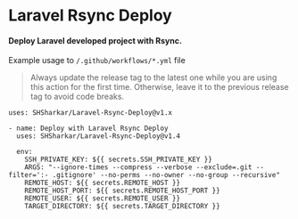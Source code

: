 # Laravel Rsync Deploy

#### Deploy Laravel developed project with Rsync.

Example usage to `/.github/workflows/*.yml` file

> Always update the release tag to the latest one while you are using this action for the first time. Otherwise, leave it to the previous release tag to avoid code breaks.

`uses: SHSharkar/Laravel-Rsync-Deploy@v1.x`

```
- name: Deploy with Laravel Rsync Deploy
  uses: SHSharkar/Laravel-Rsync-Deploy@v1.4

  env:
    SSH_PRIVATE_KEY: ${{ secrets.SSH_PRIVATE_KEY }}
    ARGS: "--ignore-times --compress --verbose --exclude=.git --filter=':- .gitignore' --no-perms --no-owner --no-group --recursive"
    REMOTE_HOST: ${{ secrets.REMOTE_HOST }}
    REMOTE_HOST_PORT: ${{ secrets.REMOTE_HOST_PORT }}
    REMOTE_USER: ${{ secrets.REMOTE_USER }}
    TARGET_DIRECTORY: ${{ secrets.TARGET_DIRECTORY }}
```
